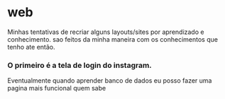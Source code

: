 # web

Minhas tentativas de recriar alguns layouts/sites por aprendizado e conhecimento.
sao feitos da minha maneira com os conhecimentos que tenho ate então.

### O primeiro é a tela de login do instagram. 
Eventualmente quando aprender banco de dados eu posso fazer uma pagina mais funcional quem sabe
